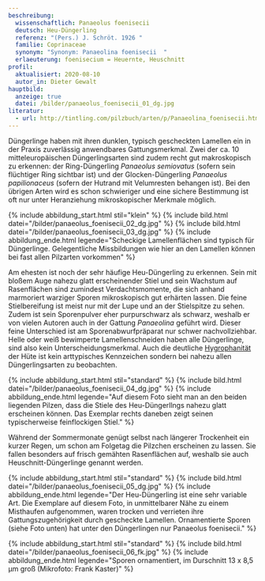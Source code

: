 ```yaml
---
beschreibung:
  wissenschaftlich: Panaeolus foenisecii
  deutsch: Heu-Düngerling
  referenz: "(Pers.) J. Schröt. 1926 "
  familie: Coprinaceae
  synonym: "Synonym: Panaeolina foenisecii  "
  erlaeuterung: foenisecium = Heuernte, Heuschnitt
profil:
  aktualisiert: 2020-08-10
  autor_in: Dieter Gewalt
hauptbild:
  anzeige: true
  datei: /bilder/panaeolus_foenisecii_01_dg.jpg
literatur:
  - url: http://tintling.com/pilzbuch/arten/p/Panaeolina_foenisecii.html
---
```

Düngerlinge haben mit ihren dunklen, typisch gescheckten Lamellen ein in der Praxis zuverlässig anwendbares Gattungsmerkmal. Zwei der ca. 10 mitteleuropäischen Düngerlingsarten sind zudem recht gut makroskopisch zu erkennen: der Ring-Düngerling *Panaeolus semiovatus* (sofern sein flüchtiger Ring sichtbar ist) und der Glocken-Düngerling *Panaeolus papilionaceus* (sofern der Hutrand mit Velumresten behangen ist). Bei den übrigen Arten wird es schon schwieriger und eine sichere Bestimmung ist oft nur unter Heranziehung mikroskopischer Merkmale möglich.

{% include abbildung_start.html stil="klein" %}
{% include bild.html datei="/bilder/panaeolus_foenisecii_02_dg.jpg" %}
{% include bild.html datei="/bilder/panaeolus_foenisecii_03_dg.jpg" %}
{% include abbildung_ende.html legende="Scheckige Lamellenflächen sind typisch für Düngerlinge. Gelegentliche Missbildungen wie hier an den Lamellen können bei fast allen Pilzarten vorkommen" %}

Am ehesten ist noch der sehr häufige Heu-Düngerling zu erkennen. Sein mit bloßem Auge nahezu glatt erscheinender Stiel und sein Wachstum auf Rasenflächen sind zumindest Verdachtsmomente, die sich anhand marmoriert warziger Sporen mikroskopisch gut erhärten lassen. Die feine Stielbereifung ist meist nur mit der Lupe und an der Stielspitze zu sehen. Zudem ist sein Sporenpulver eher purpurschwarz als schwarz, weshalb er von vielen Autoren auch in der Gattung *Panaeolina* geführt wird. Dieser feine Unterschied ist am Sporenabwurfpräparat nur schwer nachvollziehbar. Helle oder weiß bewimperte Lamellenschneiden haben alle Düngerlinge, sind also kein Unterscheidungsmerkmal. Auch die deutliche [Hygrophanität](hygrophan "Glossar") der Hüte ist kein arttypisches Kennzeichen sondern bei nahezu allen Düngerlingsarten zu beobachten.  

{% include abbildung_start.html stil="standard" %}
{% include bild.html datei="/bilder/panaeolus_foenisecii_04_dg.jpg" %}
{% include abbildung_ende.html legende="Auf diesem Foto sieht man an den beiden liegenden Pilzen, dass die Stiele des Heu-Düngerllngs nahezu glatt  erscheinen können. Das Exemplar rechts daneben zeigt seinen typischerweise feinflockigen Stiel." %}

Während der Sommermonate genügt selbst nach längerer Trockenheit ein kurzer Regen, um schon am Folgetag die Pilzchen erscheinen zu lassen. Sie fallen besonders auf frisch gemähten Rasenflächen auf, weshalb sie auch Heuschnitt-Düngerlinge genannt werden.

{% include abbildung_start.html stil="standard" %}
{% include bild.html datei="/bilder/panaeolus_foenisecii_05_dg.jpg" %}
{% include abbildung_ende.html legende="Der Heu-Düngerling ist eine sehr variable Art. Die Exemplare auf diesem Foto, in unmittelbarer Nähe zu einem  Misthaufen aufgenommen, waren trocken und verrieten ihre Gattungszugehörigkeit durch gescheckte Lamellen. Ornamentierte Sporen (siehe Foto unten) hat unter den Düngerlingen nur Panaeolus foenisecii." %}



{% include abbildung_start.html stil="standard" %}
{% include bild.html datei="/bilder/panaeolus_foenisecii_06_fk.jpg" %}
{% include abbildung_ende.html legende="Sporen ornamentiert, im Durschnitt 13 x 8,5 µm groß   (Mikrofoto: Frank Kaster)" %}